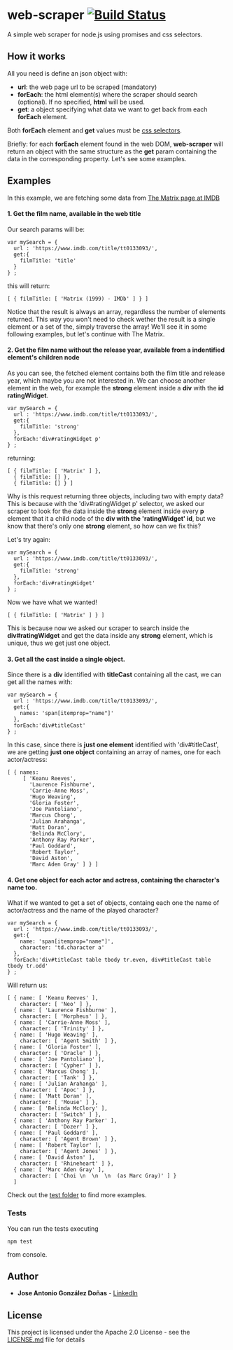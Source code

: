 

# web-scraper [![Build Status](https://travis-ci.org/jgdonas/web-scraper.svg?branch=master)](https://travis-ci.org/jgdonas/web-scraper)
A simple web scraper for node.js using promises and css selectors.

## How it works

All you need is define an json object with:
* **url**: the web page url to be scraped (mandatory)
* **forEach**: the html element(s) where the scraper should search (optional).
If no specified, **html** will be used.
* **get**: a object specifying what data we want to get back from each **forEach** element.

Both **forEach** element and **get** values must be [css selectors](https://www.w3schools.com/cssref/css_selectors.asp).

Briefly:
for each **forEach** element found in the web DOM, **web-scraper** will return an object with the same structure as
the **get** param containing the data in the corresponding property. Let's see some examples.

## Examples

In this example, we are fetching some data from [The Matrix page at IMDB](https://www.imdb.com/title/tt0133093/)

#### 1. Get the film name, available in the web title

Our search params will be:

```
var mySearch = {
  url : 'https://www.imdb.com/title/tt0133093/',
  get:{
    filmTitle: 'title'
  }
} ;
```
this will return:

```
[ { filmTitle: [ 'Matrix (1999) - IMDb' ] } ]
```

Notice that the result is always an array, regardless the number of elements returned.
This way you won't need to check wether the result is a single element or a set of the, simply
traverse the array! We'll see it in some following examples, but let's continue with The Matrix.

#### 2. Get the film name without the release year, available from a indentified element's children node

As you can see, the fetched element contains both the film title and release year, which maybe you
are not interested in. We can choose another element in the web, for example the **strong** element
inside a **div** with the **id ratingWidget**.

```
var mySearch = {
  url : 'https://www.imdb.com/title/tt0133093/',
  get:{
    filmTitle: 'strong'
  },
  forEach:'div#ratingWidget p'
} ;
```

returning:

```
[ { filmTitle: [ 'Matrix' ] },
  { filmTitle: [] },
  { filmTitle: [] } ]
```
Why is this request returning three objects, including two with empty data? This is because with
the 'div#ratingWidget p' selector, we asked our scraper to look for the data inside the **strong**
element inside every **p** element that it a child node of the **div with the 'ratingWidget' id**,
but we know that there's only one **strong** element, so how can we fix this?

Let's try again:

```
var mySearch = {
  url : 'https://www.imdb.com/title/tt0133093/',
  get:{
    filmTitle: 'strong'
  },
  forEach:'div#ratingWidget'
} ;
```

Now we have what we wanted!

```
[ { filmTitle: [ 'Matrix' ] } ]
```

This is because now we asked our scraper to search inside the **div#ratingWidget**
and get the data inside any **strong** element, which is unique, thus we get just
one object.

#### 3. Get all the cast inside a single object.

Since there is a **div** identified with **titleCast** containing all the cast, we can get
all the names with:

```
var mySearch = {
  url : 'https://www.imdb.com/title/tt0133093/',
  get:{
    names: 'span[itemprop="name"]'
  },
  forEach:'div#titleCast'
} ;
```

In this case, since there is **just one element** identified with 'div#titleCast', we are getting
**just one object** containing an array of names, one for each actor/actress:

```
[ { names:
     [ 'Keanu Reeves',
       'Laurence Fishburne',
       'Carrie-Anne Moss',
       'Hugo Weaving',
       'Gloria Foster',
       'Joe Pantoliano',
       'Marcus Chong',
       'Julian Arahanga',
       'Matt Doran',
       'Belinda McClory',
       'Anthony Ray Parker',
       'Paul Goddard',
       'Robert Taylor',
       'David Aston',
       'Marc Aden Gray' ] } ]
```

#### 4. Get one object for each actor and actress, containing the character's name too.

What if we wanted to get a set of objects, containg each one the name of actor/actress and
the name of the played character?

```
var mySearch = {
  url : 'https://www.imdb.com/title/tt0133093/',
  get:{
    name: 'span[itemprop="name"]',
    character: 'td.character a'
  },
  forEach:'div#titleCast table tbody tr.even, div#titleCast table tbody tr.odd'
} ;
```
Will return us:

```
[ { name: [ 'Keanu Reeves' ],
    character: [ 'Neo' ] },
  { name: [ 'Laurence Fishburne' ],
    character: [ 'Morpheus' ] },
  { name: [ 'Carrie-Anne Moss' ],
    character: [ 'Trinity' ] },
  { name: [ 'Hugo Weaving' ],
    character: [ 'Agent Smith' ] },
  { name: [ 'Gloria Foster' ],
    character: [ 'Oracle' ] },
  { name: [ 'Joe Pantoliano' ],
    character: [ 'Cypher' ] },
  { name: [ 'Marcus Chong' ],
    character: [ 'Tank' ] },
  { name: [ 'Julian Arahanga' ],
    character: [ 'Apoc' ] },
  { name: [ 'Matt Doran' ],
    character: [ 'Mouse' ] },
  { name: [ 'Belinda McClory' ],
    character: [ 'Switch' ] },
  { name: [ 'Anthony Ray Parker' ],
    character: [ 'Dozer' ] },
  { name: [ 'Paul Goddard' ],
    character: [ 'Agent Brown' ] },
  { name: [ 'Robert Taylor' ],
    character: [ 'Agent Jones' ] },
  { name: [ 'David Aston' ],
    character: [ 'Rhineheart' ] },
  { name: [ 'Marc Aden Gray' ],
    character: [ 'Choi \n  \n  \n  (as Marc Gray)' ] }
  ]
```

Check out the [test folder](https://github.com/jgdonas/web-scraper/tree/master/test) to find more examples.

### Tests

You can run the tests executing

```
npm test
```
from console.

## Author

* **Jose Antonio González Doñas** -  [LinkedIn](https://www.linkedin.com/in/jose-antonio-gonzalez-donas/)

## License

This project is licensed under the Apache 2.0 License - see the [LICENSE.md](LICENSE.md) file for details

